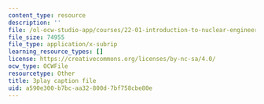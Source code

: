 ```yaml
---
content_type: resource
description: ''
file: /ol-ocw-studio-app/courses/22-01-introduction-to-nuclear-engineering-and-ionizing-radiation-fall-2016/a590e300b7bcaa32800d7bf758cbe80e_kZAFntUFx8I.srt
file_size: 74955
file_type: application/x-subrip
learning_resource_types: []
license: https://creativecommons.org/licenses/by-nc-sa/4.0/
ocw_type: OCWFile
resourcetype: Other
title: 3play caption file
uid: a590e300-b7bc-aa32-800d-7bf758cbe80e
---
```

